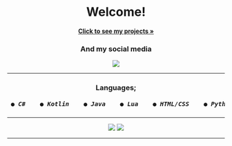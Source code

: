 <link rel="stylesheet" href="readme.css">
<h1 align="center">Welcome!</h1>
<div align="center">
    <a href="https://github.com/mustafawp?tab=repositories"><strong>Click to see my projects »</strong></a>
    <h3 align="center">And my social media</h3>
    <center>
    <a href="https://www.instagram.com/mustafawiped" align="center"><img src="https://img.shields.io/badge/-Instagram-C13584?style=flat-quare&labelColor=C13584&logo=instagram&logoColor=white&link=link"></a></center>
    <hr>
    <h3>Languages;</h3>
    <h5><pre> ● C#    ● Kotlin    ● Java    ● Lua    ● HTML/CSS    ● Python    ● PHP    ● JS</pre></h5>
    <hr>
    <img src="https://github-readme-stats.vercel.app/api?username=mustafawp&theme=dark&show_icons=true">
    <img src="https://streak-stats.demolab.com?user=mustafawp&theme=highcontrast&border_radius=4.7&background=000000)](https://git.io/streak-stats">
    <hr>
</div>

